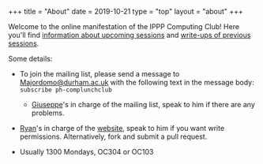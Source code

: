 +++
title = "About"
date = 2019-10-21
type = "top"
layout = "about"
+++

Welcome to the online manifestation of the IPPP Computing Club! Here you'll find [information about upcoming sessions](../updates) and [write-ups of previous sessions](../sessions).

Some details:

* To join the mailing list, please send a message to [Majordomo@durham.ac.uk](mailto:Majordomo@durham.ac.uk) with the following text in the message body: `subscribe ph-complunchclub`
	* [Giuseppe](../author/giuseppe-de-laurentis)'s in charge of the mailing list, speak to him if there are any problems.

* [Ryan](../author/ryan-moodie/)'s in charge of the [website](//github.com/eidoom/computing-club-site), speak to him if you want write permissions. Alternatively, fork and submit a pull request.

* Usually 1300 Mondays, OC304 or OC103
